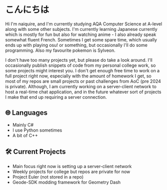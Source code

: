 # こんにちは
Hi I'm naiquire, and I'm currently studying AQA Computer Science at A-level along with some other subjects. I'm currently learning Japanese currently which is mostly for fun but also for watching anime - I also already speak somewhat fluent French. Sometimes I get some spare time, which usually ends up with playing osu! or something, but occasionally I'll do some programming. Also my favourite pokemon is Sylveon.

I don't have too many projects yet, but please do take a look around. I'll occasionally publish snippets of code from my personal college work, so some projects might interest you. I don't get enough free time to work on a full project right now, especially with the amount of homework I get, so most of my repos are small projects or past challenges from AoC (pre 2024 is private). Although, I am currently working on a server-client network to host a real-time chat application, and in the future whatever sort of projects I make that end up requiring a server connection.

## 🌐 Languages
- Mainly C#
- I use Python sometimes
- A bit of C++

## 🛠️ Current Projects
- Main focus right now is setting up a server-client network
- Weekly projects for college but repos are private for now
- Project Euler (not stored in a repo)
- Geode-SDK modding framework for Geometry Dash
